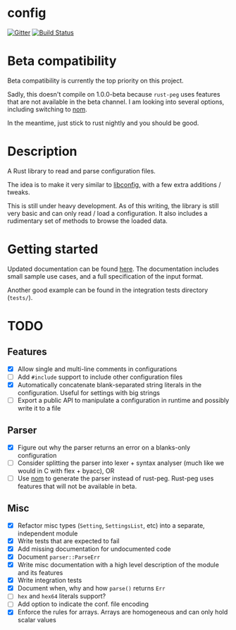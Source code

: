 # config

[![Gitter](https://badges.gitter.im/Join%20Chat.svg)](https://gitter.im/filipegoncalves/rust-config?utm_source=badge&utm_medium=badge&utm_campaign=pr-badge) [![Build Status](https://travis-ci.org/filipegoncalves/rust-config.svg?branch=master)](https://travis-ci.org/filipegoncalves/rust-config)

# Beta compatibility
Beta compatibility is currently the top priority on this project.

Sadly, this doesn't compile on 1.0.0-beta because `rust-peg` uses features that are not available in the beta channel. I am looking into several options, including switching to [nom](https://github.com/Geal/nom).

In the meantime, just stick to rust nightly and you should be good.

# Description
A Rust library to read and parse configuration files.

The idea is to make it very similar to [libconfig](http://www.hyperrealm.com/libconfig/), with a few extra additions / tweaks.

This is still under heavy development. As of this writing, the library is still very basic and can only read / load a configuration. It also includes a rudimentary set of methods to browse the loaded data.

# Getting started
Updated documentation can be found [here](http://filipegoncalves.github.io/rust-config/config/). The documentation includes small sample use cases, and a full specification of the input format.

Another good example can be found in the integration tests directory (`tests/`).

# TODO

## Features
- [X] Allow single and multi-line comments in configurations
- [ ] Add `#include` support to include other configuration files
- [X] Automatically concatenate blank-separated string literals in the configuration. Useful for settings with big strings
- [ ] Export a public API to manipulate a configuration in runtime and possibly write it to a file

## Parser
- [X] Figure out why the parser returns an error on a blanks-only configuration
- [ ] Consider splitting the parser into lexer + syntax analyser (much like we would in C with flex + byacc), OR
- [ ] Use [nom](https://github.com/Geal/nom) to generate the parser instead of rust-peg. Rust-peg uses features that will not be available in beta.

## Misc
- [X] Refactor misc types (`Setting`, `SettingsList`, etc) into a separate, independent module
- [X] Write tests that are expected to fail
- [X] Add missing documentation for undocumented code
- [X] Document `parser::ParseErr`
- [X] Write misc documentation with a high level description of the module and its features
- [X] Write integration tests
- [X] Document when, why and how `parse()` returns `Err`
- [ ] `hex` and `hex64` literals support?
- [ ] Add option to indicate the conf. file encoding
- [X] Enforce the rules for arrays. Arrays are homogeneous and can only hold scalar values
